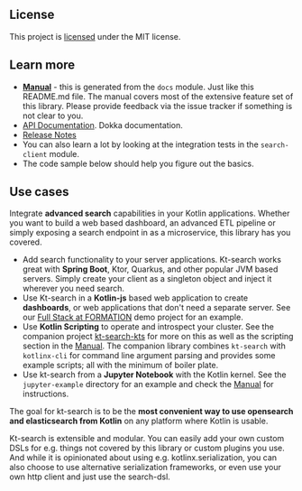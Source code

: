 ## License

This project is [licensed](LICENSE) under the MIT license.

## Learn more

- **[Manual](https://jillesvangurp.github.io/kt-search/manual)** - this is generated from the `docs` module. Just like this README.md file. The manual covers most of the extensive feature set of this library. Please provide feedback via the issue tracker if something is not clear to you.
- [API Documentation](https://jillesvangurp.github.io/kt-search/api/). Dokka documentation.
- [Release Notes](https://github.com/jillesvangurp/kt-search/releases)
- You can also learn a lot by looking at the integration tests in the `search-client` module.
- The code sample below should help you figure out the basics.

## Use cases

Integrate **advanced search** capabilities in your Kotlin applications. Whether you want to build a web based dashboard, an advanced ETL pipeline or simply exposing a search endpoint in as a microservice, this library has you covered. 

- Add search functionality to your server applications. Kt-search works great with **Spring Boot**, Ktor, Quarkus, and other popular JVM based servers. Simply create your client as a singleton object and inject it wherever you need search.
- Use Kt-search in a **Kotlin-js** based web application to create **dashboards**, or web applications that don't need a separate server. See our [Full Stack at FORMATION](https://github.com/formation-res/kt-fullstack-demo) demo project for an example.
- Use **Kotlin Scripting** to operate and introspect your cluster. See the companion project [kt-search-kts](https://github.com/jillesvangurp/kt-search-kts/) for more on this as well as the scripting section in the [Manual](https://jillesvangurp.github.io/kt-search/manual/Scripting.html). The companion library combines `kt-search` with `kotlinx-cli` for command line argument parsing and provides some example scripts; all with the minimum of boiler plate.
- Use kt-search from a **Jupyter Notebook** with the Kotlin kernel. See the `jupyter-example` directory for an example and check the [Manual](https://jillesvangurp.github.io/kt-search/manual/Jupyter.html) for instructions.

The goal for kt-search is to be the **most convenient way to use opensearch and elasticsearch from Kotlin** on any platform where Kotlin is usable.

Kt-search is extensible and modular. You can easily add your own custom DSLs for e.g. things not covered by this library or custom plugins you use. And while it is opinionated about using e.g. kotlinx.serialization, you can also choose to use alternative serialization frameworks, or even use your own http client and just use the search-dsl.